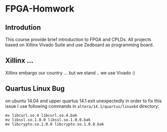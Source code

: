 # FPGA-Homwork
## Introdution
This course provide brief introduction to FPGA and CPLDs.
All projects based on Xillinx Vivado Suite and use Zedboard
as programming board.
## Xillinx ...
Xillinx embargo our country ... but we stand .. we use Vivado :)
## Quartus Linux Bug
on ubuntu 14.04 and upper quartus 14.1 exit unexpectedly in order to fix
this issue I use following commands in `altera/14.1/quartus/linux64` directory:
```
mv libcurl.so.4 libcurl.so.4.bak
mv libssl.so.1.0.0 libssl.so.1.0.0.bak
mv libcrypto.so.1.0.0 libcrypto.so.1.0.0.bak
```
